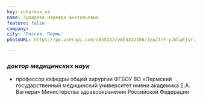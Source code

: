 ```yaml
---
key: zubareva_na
name: Зубарева Надежда Анатольевна
feature: false
company: 
city: 'Россия, Пермь'
photoURL: https://pp.userapi.com/c855332/v855332166/3ea23/F-pJNlwEjsY.jpg

---
```


### *доктор медицинских наук*

- профессор кафедры общей хирургии ФГБОУ ВО «Пермский государственный медицинский университет имени академика Е.А. Вагнера» Министерства здравоохранения Российской Федерации